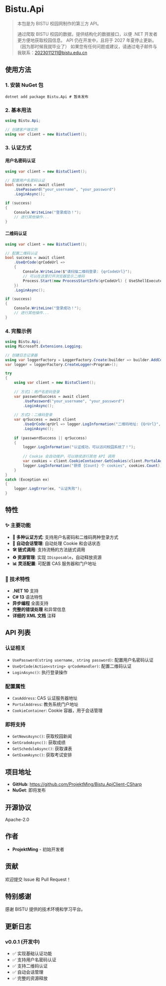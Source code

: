 # Bistu.Api

> 本包是为 BISTU 校园网制作的第三方 API。
>
> 通过爬取 BISTU 校园的数据，提供结构化的数据接口，以便 .NET 开发者更方便地获取校园信息。
> API 仍在开发中，且将于 2027 年夏停止更新。（因为那时候我就毕业了）
> 如果您有任何问题或建议，请通过电子邮件与我联系：2023011211@bistu.edu.cn

## 使用方法

### 1. 安装 NuGet 包

```shell
dotnet add package Bistu.Api # 暂未发布
```

### 2. 基本用法

```csharp
using Bistu.Api;

// 创建客户端实例
using var client = new BistuClient();
```

### 3. 认证方式

#### 用户名密码认证

```csharp
using var client = new BistuClient();

// 配置用户名密码认证
bool success = await client
    .UsePassword("your_username", "your_password")
    .LoginAsync();

if (success)
{
    Console.WriteLine("登录成功！");
    // 进行其他操作...
}
```

#### 二维码认证

```csharp
using var client = new BistuClient();

// 配置二维码认证
bool success = await client
    .UseQrCode(qrCodeUrl => 
    {
        Console.WriteLine($"请扫描二维码登录: {qrCodeUrl}");
        // 可以在这里打开浏览器显示二维码
        Process.Start(new ProcessStartInfo(qrCodeUrl) { UseShellExecute = true });
    })
    .LoginAsync();

if (success)
{
    Console.WriteLine("登录成功！");
    // 进行其他操作...
}
```

### 4. 完整示例

```csharp
using Bistu.Api;
using Microsoft.Extensions.Logging;

// 创建日志记录器
using var loggerFactory = LoggerFactory.Create(builder => builder.AddConsole());
var logger = loggerFactory.CreateLogger<Program>();

try
{
    using var client = new BistuClient();
    
    // 方式1：用户名密码登录
    var passwordSuccess = await client
        .UsePassword("your_username", "your_password")
        .LoginAsync();
    
    // 方式2：二维码登录
    var qrSuccess = await client
        .UseQrCode(qrUrl => logger.LogInformation("二维码地址: {QrUrl}", qrUrl))
        .LoginAsync();
    
    if (passwordSuccess || qrSuccess)
    {
        logger.LogInformation("认证成功，可以访问校园系统了！");
        
        // Cookie 会自动维护，可以继续进行其他 API 调用
        var cookies = client.CookieContainer.GetCookies(client.PortalAddress);
        logger.LogInformation("获得 {Count} 个 cookies", cookies.Count);
    }
}
catch (Exception ex)
{
    logger.LogError(ex, "认证失败");
}
```

## 特性

### ✨ 主要功能

- **🔐 多种认证方式**: 支持用户名密码和二维码两种登录方式
- **🍪 自动会话管理**: 自动处理 Cookie 和会话状态
- **🛠️ 链式调用**: 支持流畅的方法链式调用
- **♻️ 资源管理**: 实现 `IDisposable`，自动释放资源
- **📊 灵活配置**: 可配置 CAS 服务器和门户地址

### 🔧 技术特性

- **.NET 10** 支持
- **C# 13** 语法特性
- **异步编程** 全面支持
- **完整的错误处理** 和异常信息
- **详细的 XML 文档** 注释

## API 列表

### 认证相关

- `UsePassword(string username, string password)`: 配置用户名密码认证
- `UseQrCode(Action<string> qrCodeHandler)`: 配置二维码认证
- `LoginAsync()`: 执行登录操作

### 配置属性

- `CasAddress`: CAS 认证服务器地址
- `PortalAddress`: 教务系统门户地址
- `CookieContainer`: Cookie 容器，用于会话管理

### 即将支持

- `GetNewsAsync()`: 获取校园新闻
- `GetGradeAsync()`: 获取成绩
- `GetScheduleAsync()`: 获取课表
- `GetExamAsync()`: 获取考试安排

## 项目地址

- **GitHub**: https://github.com/ProjektMing/Bistu.ApiClient-CSharp
- **NuGet**: 即将发布

## 开源协议

Apache-2.0

## 作者

- **ProjektMing** - 初始开发者

## 贡献

欢迎提交 Issue 和 Pull Request！

## 特别感谢

感谢 BISTU 提供的技术环境和学习平台。

## 更新日志

### v0.0.1 (开发中)

- ✅ 实现基础认证功能
- ✅ 支持用户名密码认证
- ✅ 支持二维码认证
- ✅ 自动会话管理
- ✅ 完整的资源释放